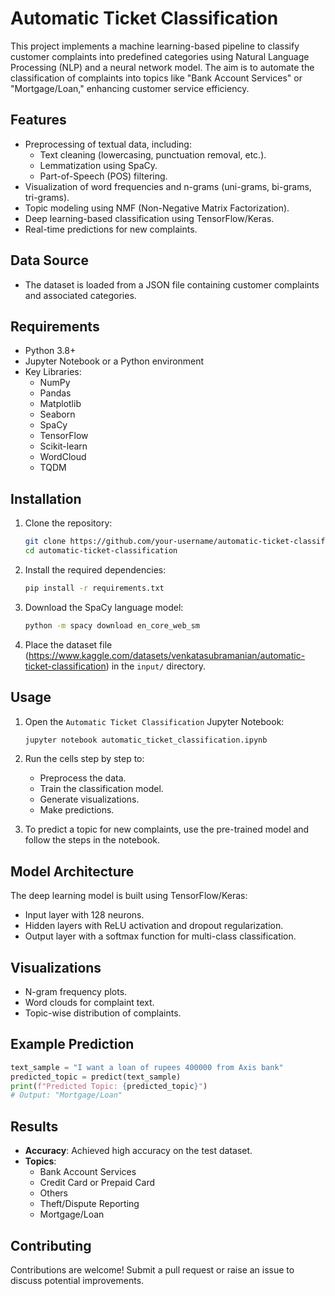 # Automatic Ticket Classification

This project implements a machine learning-based pipeline to classify customer complaints into predefined categories using Natural Language Processing (NLP) and a neural network model. The aim is to automate the classification of complaints into topics like "Bank Account Services" or "Mortgage/Loan," enhancing customer service efficiency.

## Features
- Preprocessing of textual data, including:
  - Text cleaning (lowercasing, punctuation removal, etc.).
  - Lemmatization using SpaCy.
  - Part-of-Speech (POS) filtering.
- Visualization of word frequencies and n-grams (uni-grams, bi-grams, tri-grams).
- Topic modeling using NMF (Non-Negative Matrix Factorization).
- Deep learning-based classification using TensorFlow/Keras.
- Real-time predictions for new complaints.

## Data Source
- The dataset is loaded from a JSON file containing customer complaints and associated categories.

## Requirements
- Python 3.8+
- Jupyter Notebook or a Python environment
- Key Libraries:
  - NumPy
  - Pandas
  - Matplotlib
  - Seaborn
  - SpaCy
  - TensorFlow
  - Scikit-learn
  - WordCloud
  - TQDM

## Installation
1. Clone the repository:
   ```bash
   git clone https://github.com/your-username/automatic-ticket-classification.git
   cd automatic-ticket-classification
   ```

2. Install the required dependencies:
   ```bash
   pip install -r requirements.txt
   ```

3. Download the SpaCy language model:
   ```bash
   python -m spacy download en_core_web_sm
   ```

4. Place the dataset file (https://www.kaggle.com/datasets/venkatasubramanian/automatic-ticket-classification) in the `input/` directory.

## Usage
1. Open the `Automatic Ticket Classification` Jupyter Notebook:
   ```bash
   jupyter notebook automatic_ticket_classification.ipynb
   ```

2. Run the cells step by step to:
   - Preprocess the data.
   - Train the classification model.
   - Generate visualizations.
   - Make predictions.

3. To predict a topic for new complaints, use the pre-trained model and follow the steps in the notebook.

## Model Architecture
The deep learning model is built using TensorFlow/Keras:
- Input layer with 128 neurons.
- Hidden layers with ReLU activation and dropout regularization.
- Output layer with a softmax function for multi-class classification.

## Visualizations
- N-gram frequency plots.
- Word clouds for complaint text.
- Topic-wise distribution of complaints.

## Example Prediction
```python
text_sample = "I want a loan of rupees 400000 from Axis bank"
predicted_topic = predict(text_sample)
print(f"Predicted Topic: {predicted_topic}")
# Output: "Mortgage/Loan"
```

## Results
- **Accuracy**: Achieved high accuracy on the test dataset.
- **Topics**:
  - Bank Account Services
  - Credit Card or Prepaid Card
  - Others
  - Theft/Dispute Reporting
  - Mortgage/Loan

## Contributing
Contributions are welcome! Submit a pull request or raise an issue to discuss potential improvements.
